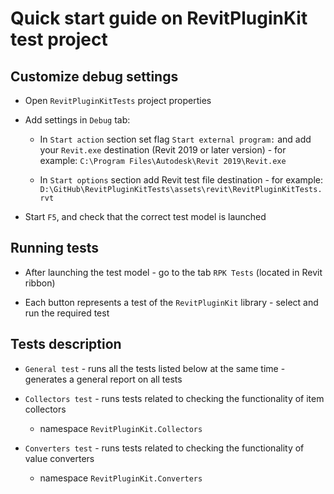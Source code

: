 # Quick start guide on RevitPluginKit test project

## Customize debug settings

* Open `RevitPluginKitTests` project properties

* Add settings in `Debug` tab:

	* In `Start action` section set flag `Start external program:` and add your `Revit.exe` destination (Revit 2019 or later version) - for example: `C:\Program Files\Autodesk\Revit 2019\Revit.exe`

	* In `Start options` section add Revit test file destination - for example: `D:\GitHub\RevitPluginKitTests\assets\revit\RevitPluginKitTests.rvt`

* Start `F5`, and check that the correct test model is launched

## Running tests

* After launching the test model - go to the tab `RPK Tests` (located in Revit ribbon)

* Each button represents a test of the `RevitPluginKit` library - select and run the required test

## Tests description

* `General test` - runs all the tests listed below at the same time - generates a general report on all tests

* `Collectors test` - runs tests related to checking the functionality of item collectors

	* namespace `RevitPluginKit.Collectors`

* `Converters test` - runs tests related to checking the functionality of value converters

	* namespace `RevitPluginKit.Converters`
